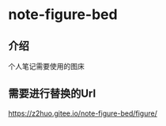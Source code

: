 # note-figure-bed

## 介绍

个人笔记需要使用的图床

## 需要进行替换的Url

https://z2huo.gitee.io/note-figure-bed/figure/